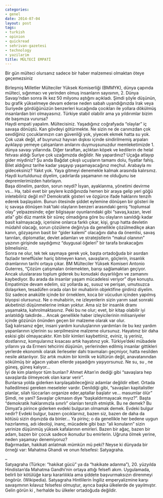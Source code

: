 ```yaml
---
categories:
- genel
date: 2014-07-04
layout: post
tags:
- turkish
- opinion
- quickread
- sehrivan-gazetesi
- technology
- yazilarim
title: MÜLTECİ EMPATİ
---
```


Bir gün mülteci olursanız sadece bir haber malzemesi olmaktan öteye geçemezsiniz  
  
Birleşmiş Milletler Mülteciler Yüksek Komiserliği (BMMYK), dünya çapında mülteci, sığınmacı ve yerinden olmuş insanların sayısının, 2. Dünya Savaşı’ndan sonra ilk kez 50 milyonu aştığını açıkladı. Şimdi şöyle düşünün, bu grafik yükselmeye devam ederse neden sabah uyandığınızda Irak veya Suriyede gördüğünüzün benzerleri kucağında çocıkları ile yollara dökülmüş insanlardan biri olmayasınız. Türkiye stabil olabilir ama ya yıldırımlar bizim de başımıza vurursa?  
Haydi empati yapalım. Mültecisiniz. Yaşadığınız coğrafyada “olaylar” iç savaşa dönüştü. Kan gövdeyi götürmekte. Ne sizin ne de canınızdan çok sevdiğiniz çocuklarınızın can güvenliği yok, yiyecek ekmek hatta su yok. Çok uzak değil, af buyrunuz hayvan dışkısı içinde sindirilmemiş arpaları ayıklayıp yemeye çalışanların anılarını duymuşsunuzdur memleketimizde 1. dünya savaşı yıllarında. Diğer taraftan, açlıktan köpek ve kedilerin de helal fetvası aldığı Suriye çok uzağımızda değildir. Ne yapardınız? Uçağa atlayıp gider miydiniz? Şu anda Bağdat çıkışlı uçuşların tamamı dolu, fiyatlar fahiş. Bilet aldığınız tarihe kadar yaşayıp yaşamayacağınız meçhul. Arabayla mı gideceksiniz? Yakıt yok. Yaya gitmeyi denemekle kalmak arasında kalırsınız. Haydi kurtuldunuz diyelim, çadırlarda yaşamanın ne olduğunu ise depremlerimizden hatırlayın.  
Başa dönelim, pardon, sorun neydi? İsyan, ayaklanma, yönetimi devirme vs… Ha, tabii evet bir şeylere kızdığınızda hemen bir araya gelip yeri göğü inletebiliriz değil mi? Demokratik gösteri ve özgürce ifade haklarını tenzih ederek başlayalım. Bunun ötesinde şiddet eylemine dönüşen bir gösteri ile iç savaşa dönüşen Irak’taki olayların benzeri arasındaki geniş “toplumsal olay” yelpazesinde; eğer bilgisayar oyunlarındaki gibi “savaş,kazan, level atla” gibi düz mantık bir süreç olmadığına göre bu olayların sanıldığı kadar basit kalmayacağı, içerisine onlarca farklı çıkar, kişi, grup hatta devletin müdahil olacağı, sorun çözülene değin/ya da genellikle çözülmedikçe akan kanın, gözyaşının basit bir “gider kalemi” olacağını daha da önemlisi, savaş tanrıları, diplomatlar, devlet adamları ve stratejistlerin “makul olanının” yazının girişinde saydığımız “duygusal öğeleri” bir tarafa bırakacağını bilmelisiniz.  
Sonra ne olur, tek tek saymaya gerek yok, başta ortadoğuda bir asırdan fazladır teneffüsler hariç bitmeyen kanın, savaşların, göçlerin, insanlık dramlarının tarihi ortaya çıkar. BM Mülteciler Yüksek Komiseri Antonio Guterres, “Çözüm çatışmaları önlemekten, barışı sağlamaktan geçiyor. Ancak uluslararası toplum giderek bu konudaki duyarlılığını ve zamanını kaybediyor. Bu arada da insanlar yaşam mücadelesi veriyor” diye konuştu.  
Empatimize devam edelim, siz yollarda aç, susuz ve perişan, umutsuzca dolaşırken, tesadüfen orada olan bir muhabirin objektifine girdiniz diyelim. Siz sadece anakütle içinde bir örneklem, koca bir vücudun içinden yapılmış biyopsi olursunuz. Ne o muhabirin, ne izleyenlerin sizin yarım saat sonraki akıbetinizi düşünmelerine imkan yoktur. Ama siz bir insanlık dramı yaşamakta, kahrolmaktasınız. Peki bu ne olur; evet, bir kitap olabilir iyi anlatıldığı takdirde… Ancak genellikle haber izleyicilerinin milisaniyeler içinde gözünün önünden geçen bir malzeme olarak var olur.  
Sağ kalırsanız eğer, insani yardım kuruluşlarının yardımları ile bu kez yardım yapanlarının içlerinin su serpilmesine malzeme olursunuz. Hayatınız bir daha eskisi gibi olmayacaktır. Kim bilir kimleri kaybettiniz, eviniz, iş yeriniz, dostlarınız, komşularınız kısacası artık hayatınız yok. Türkiye’deki mübadele yıllarını ya da Ermeni tehcirini düşünün, yerlerinden edilmiş insanlar gittikleri yerlerde ekonomik olarak ilerleseler dahi travmaları geçmiyor, hatta nesilden nesile aktarılıyor. Siz artık mukim bir kimlik ve kültürün değil, anavatanından sökülmüş bir ağacın yaban ellerde yaşadığını yaşıyorsunuz. Ne su, su , ne güneş, güneş kalıyor…  
İyi de kim planlıyor tüm bunları? Ahmet Altan’ın dediği gibi “savaşlara hep savaşlarda ölmeyecek olan karar verir”.  
Bunlarsa yolda giderken karşılaşabileceğiniz adamlar değildir elbet. Ortada halledilmesi gereken meseleler vardır. Denildiği gibi, “savaşları kapitalistler planlar, silah tüccarları organize eder,aptallar başlatır ve… masumlar ölür”  
Şimdi, ne yani? Savaşlar çıkmasın diye “başkaldırmayacak mıyız?”. Başta “demokratik haklarımızla sınırlı” olanları tenzih etmiştik. Bu ne demek? Bu Dimyat’a pirince giderken evdeki bulguran olmamak demek. Evdeki bulgur nedir? Evdeki bulgur, bazen çocıklarınız, bazen siz, bazen de daha da kötüsü sizin dışınızda da binler… Ya pirinç; o da genellikle her bedene uygun hazırlanmış, adı ideoloji, inanç, mücadele gibi bazı “ali konuların” sizin yerinize düşünmüş yüksek kafalarının emirleri. Bazen bir ağaç, bazen bir adam, bazen bir çocuk sadece ikonudur bu emirlerin. Uğruna ölmek yerine, neden yaşamayı denemiyoruz?  
Bağırmadan, hakikati anlatmak mümkün mü peki? Neyse ki dünyada bir örneği var: Mahatma Ghandi ve onun felsefesi: Satyagraha.

–  
Satyagraha (Türkçe: “hakikat gücü” ya da “hakikate adanma”), 20. yüzyılda Hindistan’da Mahatma Gandhi’nin ortaya attığı felsefi akım. Uygulamada, belirli bir kötülüğe karşı kararlılıkla ama şiddete başvurmaksızın direnmeyi öngörür. (Wikipedia). Satyagraha Hintlilerin İngiliz emperyalizmine karşı savaşımının kılavuz felsefesi olmuştur, ayrıca başka ülkelerde de yayılmıştır. Gelin görün ki , herhalde bu ülkeler ortadoğuda değildir.
